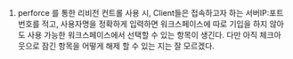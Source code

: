 1. perforce 를 통한 리비전 컨트롤 사용 시, Client들은 접속하고자 하는 서버IP:포트번호를 적고, 사용자명을 정확하게 입력하면 워크스페이스에 따로 기입을 하지 않아도 사용 가능한 워크스페이스에서 선택할 수 있는 항목이 생긴다. 다만 아직 체크아웃으로 잠긴 항목을 어떻게 해제 할 수 있는 지는 잘 모르겠다. 
